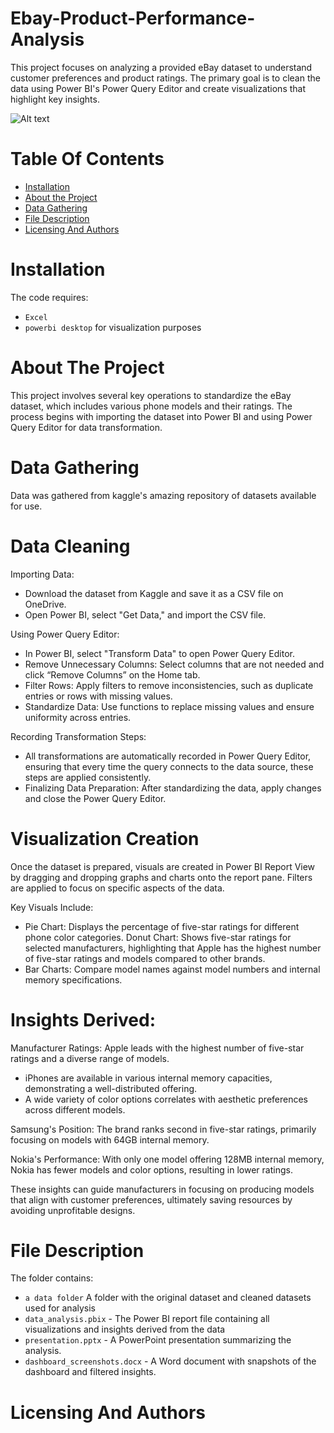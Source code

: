 # Ebay-Product-Performance-Analysis
This project focuses on analyzing a provided eBay dataset to understand customer preferences and product ratings. The primary goal is to clean the data using Power BI's Power Query Editor and create visualizations that highlight key insights.

![Alt text](![image](https://github.com/user-attachments/assets/f852f1a3-bc13-4fcd-8b41-5fef6c96e0ec)
)


# Table Of Contents
* [Installation]()
* [About the Project](t)
* [Data Gathering]()
* [File Description]()
* [Licensing And Authors]()


# Installation 
The code requires:
* `Excel`
* `powerbi desktop` for visualization purposes 


# About The Project 
This project involves several key operations to standardize the eBay dataset, which includes various phone models and their ratings. The process begins with importing the dataset into Power BI and using Power Query Editor for data transformation.


# Data Gathering 
Data was gathered from kaggle's amazing repository of datasets available for use.


# Data Cleaning
Importing Data:
- Download the dataset from Kaggle and save it as a CSV file on OneDrive.
- Open Power BI, select "Get Data," and import the CSV file.

Using Power Query Editor:
- In Power BI, select "Transform Data" to open Power Query Editor.
- Remove Unnecessary Columns: Select columns that are not needed and click “Remove Columns” on the Home tab.
- Filter Rows: Apply filters to remove inconsistencies, such as duplicate entries or rows with missing values.
- Standardize Data: Use functions to replace missing values and ensure uniformity across entries.
  
Recording Transformation Steps:
- All transformations are automatically recorded in Power Query Editor, ensuring that every time the query connects to the data source, these steps are applied consistently.
- Finalizing Data Preparation:
After standardizing the data, apply changes and close the Power Query Editor.


# Visualization Creation
Once the dataset is prepared, visuals are created in Power BI Report View by dragging and dropping graphs and charts onto the report pane. Filters are applied to focus on specific aspects of the data.

Key Visuals Include:
* Pie Chart: Displays the percentage of five-star ratings for different phone color categories.
Donut Chart: Shows five-star ratings for selected manufacturers, highlighting that Apple has the highest number of five-star ratings and models compared to other brands.
* Bar Charts: Compare model names against model numbers and internal memory specifications.

  
# Insights Derived:
Manufacturer Ratings: Apple leads with the highest number of five-star ratings and a diverse range of models.
- iPhones are available in various internal memory capacities, demonstrating a well-distributed offering.
- A wide variety of color options correlates with aesthetic preferences across different models.
  
Samsung's Position: The brand ranks second in five-star ratings, primarily focusing on models with 64GB internal memory.

Nokia's Performance: With only one model offering 128MB internal memory, Nokia has fewer models and color options, resulting in lower ratings.
  
These insights can guide manufacturers in focusing on producing models that align with customer preferences, ultimately saving resources by avoiding unprofitable designs.


# File Description 
The folder contains:
* `a data folder` A folder with the original dataset and cleaned datasets used for analysis 
* `data_analysis.pbix` - The Power BI report file containing all visualizations and insights derived from the data
* `presentation.pptx` - A PowerPoint presentation summarizing the analysis.
* `dashboard_screenshots.docx` - A Word document with snapshots of the dashboard and filtered insights.


# Licensing And Authors
